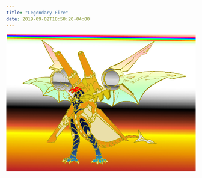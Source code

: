 ```yaml
---
title: "Legendary Fire"
date: 2019-09-02T18:50:20-04:00
---
```

![legendary-fire.jpg](legendary-fire.jpg)
